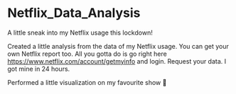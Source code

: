 # Netflix_Data_Analysis

A little sneak into my Netflix usage this lockdown!

Created a little analysis from the data of my Netflix usage. You can get your own Netflix report too. All you gotta do is go right here https://www.netflix.com/account/getmyinfo and login.
Request your data. I got mine in 24 hours.

Performed a little visualization on my favourite show 👀
